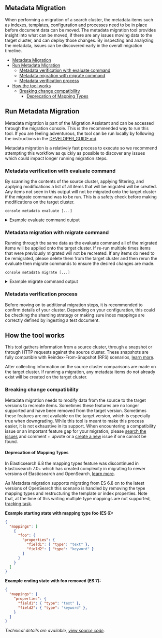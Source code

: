 
## Metadata Migration
When performing a migration of a search cluster, the metadata items such as indexes, templates, configuration and processes need to be in place before document data can be moved.  The metadata migration tool provides insight into what can be moved, if there are any issues moving data to the target cluster, and can deploy those changes.  By inspecting and analyzing the metadata, issues can be discovered early in the overall migration timeline.

- [Metadata Migration](#metadata-migration)
- [Run Metadata Migration](#run-metadata-migration)
  - [Metadata verification with evaluate command](#metadata-verification-with-evaluate-command)
  - [Metadata migration with migrate command](#metadata-migration-with-migrate-command)
  - [Metadata verification process](#metadata-verification-process)
- [How the tool works](#how-the-tool-works)
  - [Breaking change compatibility](#breaking-change-compatibility)
    - [Deprecation of Mapping Types](#deprecation-of-mapping-types)

## Run Metadata Migration

Metadata migration is part of the Migration Assistant and can be accessed through the migration console. This is the recommended way to run this tool.  If you are feeling adventurous, the tool can be run locally by following the instructions in the [DEVELOPER_GUIDE.md](./DEVELOPER_GUIDE.md).

Metadata migration is a relatively fast process to execute so we recommend attempting this workflow as quickly as possible to discover any issues which could impact longer running migration steps.

### Metadata verification with evaluate command

By scanning the contents of the source cluster, applying filtering, and applying modifications a list of all items that will be migrated will be created.  Any items not seen in this output will not be migrated onto the target cluster if the migrate command was to be run.  This is a safety check before making modifications on the target cluster.

```shell
console metadata evaluate [...]
```

<details>
<summary>
Example evaluate command output
</summary>

```
Starting Metadata Evaluation
Clusters:
   Source:
      Remote Cluster: OpenSearch 1.3.16 ConnectionContext(uri=http://localhost:33039, protocol=HTTP, insecure=false, compressionSupported=false)

   Target:
      Remote Cluster: OpenSearch 2.19.1 ConnectionContext(uri=http://localhost:33037, protocol=HTTP, insecure=false, compressionSupported=false)


Migration Candidates:
   Index Templates:
      simple_index_template

   Component Templates:
      simple_component_template

   Indexes:
      blog_2023, movies_2023

   Aliases:
      alias1, movies-alias


Results:
   0 issue(s) detected
```
</details>

### Metadata migration with migrate command

Running through the same data as the evaluate command all of the migrated items will be applied onto the target cluster.  If re-run multiple times items that were previously migrated will not be recreated.  If any items do need to be remigrated, please delete them from the target cluster and then rerun the evaluate then migrate commands to ensure the desired changes are made.

```shell
console metadata migrate [...]
```

<details>
<summary>
Example migrate command output
</summary>

```
Starting Metadata Migration

Clusters:
   Source:
      Snapshot: OpenSearch 1.3.16 FileSystemRepo(repoRootDir=/tmp/junit10626813752669559861)

   Target:
      Remote Cluster: OpenSearch 2.19.1 ConnectionContext(uri=http://localhost:33042, protocol=HTTP, insecure=false, compressionSupported=false)


Migrated Items:
   Index Templates:
      simple_index_template

   Component Templates:
      simple_component_template

   Indexes:
      blog_2023, movies_2023

   Aliases:
      alias1, movies-alias


Results:
   0 issue(s) detected
```
</details>

### Metadata verification process

Before moving on to additional migration steps, it is recommended to confirm details of your cluster.  Depending on your configuration, this could be checking the sharding strategy or making sure index mappings are correctly defined by ingesting a test document.

## How the tool works

This tool gathers information from a source cluster, through a snapshot or through HTTP requests against the source cluster.  These snapshots are fully compatible with Reindex-From-Snapshot (RFS) scenarios, [learn more](../DocumentsFromSnapshotMigration/README.md).

After collecting information on the source cluster comparisons are made on the target cluster.  If running a migration, any metadata items do not already exist will be created on the target cluster.

### Breaking change compatibility

Metadata migration needs to modify data from the source to the target versions to recreate items.  Sometimes these features are no longer supported and have been removed from the target version.  Sometimes these features are not available on the target version, which is especially true when downgrading.  While this tool is meant to make this process easier, it is not exhaustive in its support.  When encountering a compatibility issue or an important feature gap for your migration, please [search the issues](https://github.com/opensearch-project/opensearch-migrations/issues) and comment + upvote or a [create a new](https://github.com/opensearch-project/opensearch-migrations/issues/new/choose) issue if one cannot be found.

#### Deprecation of Mapping Types
In Elasticsearch 6.8 the mapping types feature was discontinued in Elasticsearch 7.0+ which has created complexity in migrating to newer versions of Elasticsearch and OpenSearch, [learn more](https://www.elastic.co/guide/en/elasticsearch/reference/7.17/removal-of-types.html).

As Metadata migration supports migrating from ES 6.8 on to the latest versions of OpenSearch this scenario is handled by removing the type mapping types and restructuring the template or index properties.  Note that, at the time of this writing multiple type mappings are not supported, [tracking task](https://opensearch.atlassian.net/browse/MIGRATIONS-1778).


**Example starting state with mapping type foo (ES 6):**
```json
{
  "mappings": [
    {
      "foo": {
        "properties": {
          "field1": { "type": "text" },
          "field2": { "type": "keyword" }
        }
      }
    }
  ]
}
```

**Example ending state with foo removed (ES 7):**
```json
{
  "mappings": {
    "properties": {
      "field1": { "type": "text" },
      "field2": { "type": "keyword" },
    }
  }
}
```

*Technical details are available, [view source code](../transformation/src/main/java/org/opensearch/migrations/transformation/rules/IndexMappingTypeRemoval.java).*